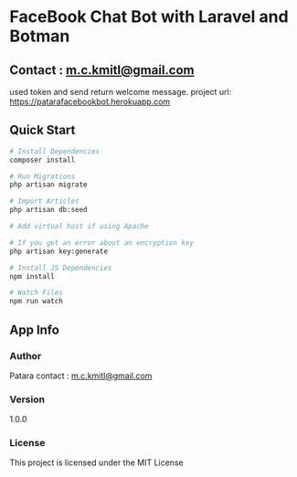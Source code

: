 # FaceBook Chat Bot with Laravel and Botman

## Contact : m.c.kmitl@gmail.com
> 
used token and send return welcome message.
project url: https://patarafacebookbot.herokuapp.com

## Quick Start

``` bash
# Install Dependencies
composer install

# Run Migrations
php artisan migrate

# Import Articles
php artisan db:seed

# Add virtual host if using Apache

# If you get an error about an encryption key
php artisan key:generate

# Install JS Dependencies
npm install

# Watch Files
npm run watch
```

## App Info

### Author

Patara
contact : m.c.kmitl@gmail.com

### Version

1.0.0

### License

This project is licensed under the MIT License
